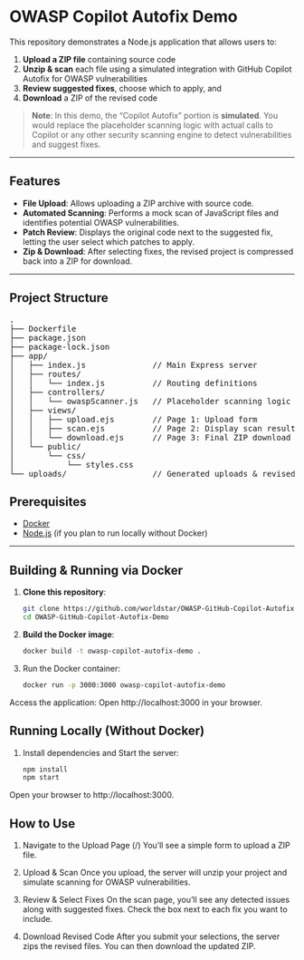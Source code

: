 # OWASP Copilot Autofix Demo

This repository demonstrates a Node.js application that allows users to:

1. **Upload a ZIP file** containing source code  
2. **Unzip & scan** each file using a simulated integration with GitHub Copilot Autofix for OWASP vulnerabilities  
3. **Review suggested fixes**, choose which to apply, and  
4. **Download** a ZIP of the revised code

> **Note**: In this demo, the “Copilot Autofix” portion is **simulated**. You would replace the placeholder scanning logic with actual calls to Copilot or any other security scanning engine to detect vulnerabilities and suggest fixes.

---

## Features

- **File Upload**: Allows uploading a ZIP archive with source code.  
- **Automated Scanning**: Performs a mock scan of JavaScript files and identifies potential OWASP vulnerabilities.  
- **Patch Review**: Displays the original code next to the suggested fix, letting the user select which patches to apply.  
- **Zip & Download**: After selecting fixes, the revised project is compressed back into a ZIP for download.

---

## Project Structure
<pre>
.
├── Dockerfile
├── package.json
├── package-lock.json
├── app/
│   ├── index.js              // Main Express server
│   ├── routes/
│   │   └── index.js          // Routing definitions
│   ├── controllers/
│   │   └── owaspScanner.js   // Placeholder scanning logic
│   ├── views/
│   │   ├── upload.ejs        // Page 1: Upload form
│   │   ├── scan.ejs          // Page 2: Display scan results & fixes
│   │   └── download.ejs      // Page 3: Final ZIP download
│   └── public/
│       └── css/
│           └── styles.css
└── uploads/                  // Generated uploads & revised ZIPs (created at runtime)
</pre>

## Prerequisites

- [Docker](https://www.docker.com/)  
- [Node.js](https://nodejs.org/en/) (if you plan to run locally without Docker)

---

## Building & Running via Docker

1. **Clone this repository**:
   ```bash
   git clone https://github.com/worldstar/OWASP-GitHub-Copilot-Autofix-Demo.git
   cd OWASP-GitHub-Copilot-Autofix-Demo

2. **Build the Docker image**:
   ```bash
   docker build -t owasp-copilot-autofix-demo .

3. Run the Docker container:
   ```bash
   docker run -p 3000:3000 owasp-copilot-autofix-demo

Access the application: Open http://localhost:3000 in your browser.

## Running Locally (Without Docker)

1. Install dependencies and Start the server:      
   ```bash
   npm install
   npm start
Open your browser to http://localhost:3000.

## How to Use
1. Navigate to the Upload Page (/)
You’ll see a simple form to upload a ZIP file.

2. Upload & Scan
Once you upload, the server will unzip your project and simulate scanning for OWASP vulnerabilities.

3. Review & Select Fixes
On the scan page, you’ll see any detected issues along with suggested fixes. Check the box next to each fix you want to include.

4. Download Revised Code
After you submit your selections, the server zips the revised files. You can then download the updated ZIP.
